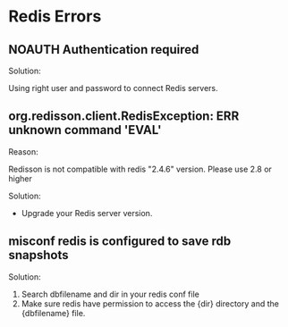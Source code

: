 # Redis Errors

## NOAUTH Authentication required

Solution: 

Using right user and password to connect Redis servers.

## org.redisson.client.RedisException: ERR unknown command 'EVAL'

Reason:

Redisson is not compatible with redis "2.4.6" version. Please use 2.8 or higher

Solution:

- Upgrade your Redis server version.

## misconf redis is configured to save rdb snapshots

Solution: 

1. Search dbfilename and dir in your redis conf file
2. Make sure redis have permission to access the {dir} directory and the {dbfilename} file.

